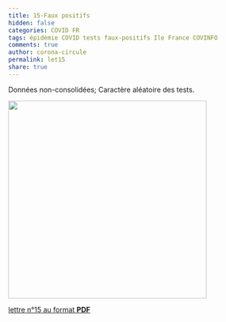 ```yaml
---
title: 15-Faux positifs   
hidden: false
categories: COVID FR
tags: épidémie COVID tests faux-positifs Ile France COVINFO
comments: true
author: corona-circule
permalink: let15
share: true
---
```


<link rel="stylesheet" href="../assets/css/style.css">

Données non-consolidées; Caractère aléatoire des tests.  <br/>


<img src='/lettres/images/img-15.png' width='400px'/>

[lettre n°15 au format __PDF__](/lettres/resources/pdf/lettre-15.pdf)
